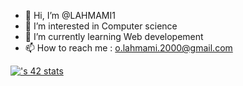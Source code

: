 - 👋 Hi, I’m @LAHMAMI1
- 👀 I’m interested in Computer science
- 🌱 I’m currently learning Web developement
- 📫 How to reach me : o.lahmami.2000@gmail.com

[![<olahmami>'s 42 stats](https://badge.mediaplus.ma/<binary>/<olahmami>)](https://github.com/oakoudad/badge42)

